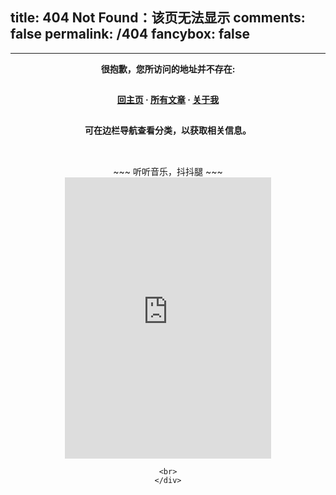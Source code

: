 title: 404 Not Found：该页无法显示
comments: false
permalink: /404
fancybox: false
---

<style type="text/css">
    .article-title {
        font-size: 2.1em;
    }
    strong a {
        color: #747474;
    }
    .player {
        margin-left: -10px;
    }
    .sign {
        text-align: right;
        font-style: italic;
    }
    .share,
    #page-visit,
    .visit span:nth-child(2),
    .pic br {
        display: none;
    }
    .center {
        text-align: center;
        height: 2.5em;
        font-weight: bold;
    }
    .search2 {
        height: 2.2em;
        font-size: 1em;
        width: 50%;
        margin: auto 24%;
        color: #727272;
        opacity: .6;
        border: 2px solid lightgray;
    }
    .search2:hover {
        opacity: 1;
        box-shadow: 0 0 10px rgba(0, 0, 0, 0.3)
        };
    .article-entry hr {
        margin: 0;
    }
    .pic {
        text-align: center;
        margin: 0;
    }
</style>

***


<p class="center">很抱歉，您所访问的地址并不存在: </p>

<p class="center"><a href="/">回主页</a> · <a href="/archives">所有文章</a> · <a href="/about">关于我</a></p>

<p class="center">可在边栏导航查看分类，以获取相关信息。</p>

<div style="text-align: center">
    <br>
    ~~~ 听听音乐，抖抖腿 ~~~
    <br>
    <iframe frameborder="no" border="0" marginwidth="0" marginheight="0" width=330 height=450 src="http://music.163.com/outchain/player?type=0&id=464947842&auto=1&height=430"></iframe>

    <br>
    </div>
